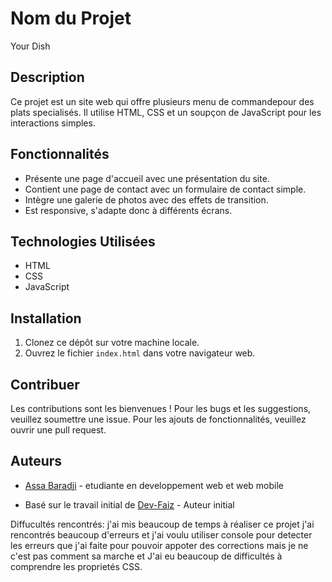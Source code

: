 # Nom du Projet
Your Dish
## Description
Ce projet est un site web qui offre plusieurs menu de commandepour des plats specialisés. Il utilise HTML, CSS et un soupçon de JavaScript pour les interactions simples.

## Fonctionnalités

- Présente une page d'accueil avec une présentation du site.
- Contient une page de contact avec un formulaire de contact simple.
- Intègre une galerie de photos avec des effets de transition.
- Est responsive, s'adapte donc à différents écrans.

## Technologies Utilisées

- HTML
- CSS
- JavaScript

## Installation

1. Clonez ce dépôt sur votre machine locale.
2. Ouvrez le fichier `index.html` dans votre navigateur web.

## Contribuer

Les contributions sont les bienvenues ! Pour les bugs et les suggestions, veuillez soumettre une issue. Pour les ajouts de fonctionnalités, veuillez ouvrir une pull request.

## Auteurs

- [Assa Baradji](https://github.com/AssaBaradji/tp-site-responsive-html-css.git) - etudiante en developpement web et web mobile 

- Basé sur le travail initial de [Dev-Faiz](https://github.com/Dev-faiz/Dev-faiz.git) - Auteur initial

Diffucultés rencontrés: j'ai mis beaucoup de temps à réaliser ce projet 
j'ai rencontrés beaucoup d'erreurs et j'ai voulu utiliser console pour detecter les erreurs que j'ai faite
pour pouvoir appoter des corrections mais je ne c'est pas comment sa marche
et J'ai eu beaucoup de difficultés à comprendre les proprietés CSS.  


